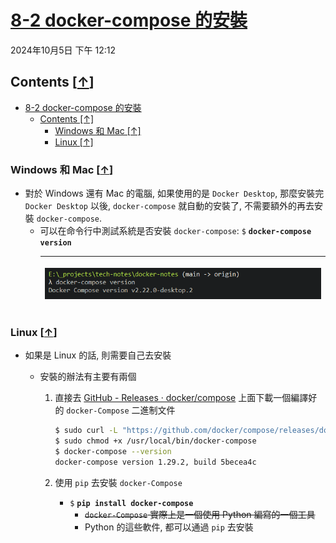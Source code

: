 <!-- This md file is originally converted from onenote -->

# [8-2 docker-compose 的安裝](https://dockertips.readthedocs.io/en/latest/docker-compose/compose-install.html)

2024年10月5日
下午 12:12

## Contents [[↑](#8-2-docker-compose-的安裝)]

- [8-2 docker-compose 的安裝](#8-2-docker-compose-的安裝)
  - [Contents \[↑\]](#contents-)
    - [Windows 和 Mac \[↑\]](#windows-和-mac-)
    - [Linux \[↑\]](#linux-)

### Windows 和 Mac [[↑](#8-2-docker-compose-的安裝)]

- 對於 Windows 還有 Mac 的電腦, 如果使用的是 `Docker Desktop`, 那麼安裝完 `Docker Desktop` 以後, `docker-compose` 就自動的安裝了, 不需要額外的再去安裝 `docker-compose`.
  - 可以在命令行中測試系統是否安裝 `docker-compose`: `$` **`docker-compose version`**
    <table>
      <colgroup>
        <col style="width: 100%" />
      </colgroup>
      <thead>
        <tr class="header">
          <th>
            <p><img src="assets/001_8-2_docker-compose_的安裝_000.png" /></p>
          </th>
        </tr>
      </thead>
      <tbody>
      </tbody>
    </table>

### Linux [[↑](#8-2-docker-compose-的安裝)]

- 如果是 Linux 的話, 則需要自己去安裝
  - 安裝的辦法有主要有兩個

    1. 直接去 [GitHub - Releases · docker/compose](https://github.com/docker/compose/releases) 上面下載一個編譯好的 `docker-Compose` 二進制文件

        ```bash
        $ sudo curl -L "https://github.com/docker/compose/releases/download/1.29.2/docker-compose-$(uname -s)-$(uname -m)" -o /usr/local/bin/docker-compose
        $ sudo chmod +x /usr/local/bin/docker-compose
        $ docker-compose --version
        docker-compose version 1.29.2, build 5becea4c
        ```

    2. 使用 `pip` 去安裝 `docker-Compose`
        - `$` **`pip install docker-compose`**
          - ~~`docker-Compose` 實際上是一個使用 Python 編寫的一個工具~~
          - Python 的這些軟件, 都可以通過 `pip` 去安裝
